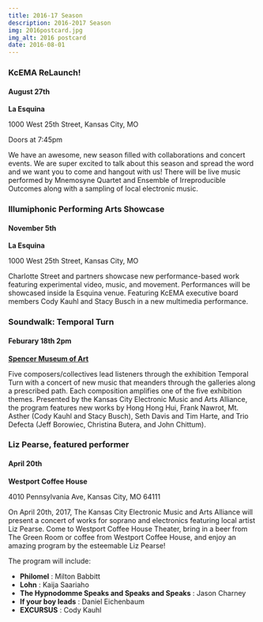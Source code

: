 ```yaml
---
title: 2016-17 Season 
description: 2016-2017 Season
img: 2016postcard.jpg
img_alt: 2016 postcard
date: 2016-08-01
---
```

### KcEMA ReLaunch! ###


#### August 27th ####

**La Esquina**

1000 West 25th Street, Kansas City, MO

Doors at 7:45pm

We have an awesome, new season filled with collaborations and concert events. We are super excited to talk about this season and spread the word and we want you to come and hangout with us! There will be live music performed by Mnemosyne Quartet and Ensemble of Irreproducible Outcomes along with a sampling of local electronic music. 

### Illumiphonic Performing Arts Showcase ###

#### November 5th ####

**La Esquina**

1000 West 25th Street, Kansas City, MO

Charlotte Street and partners showcase new performance-based work featuring experimental video, music, and movement. Performances will be showcased inside la Esquina venue. Featuring KcEMA executive board members Cody Kauhl and Stacy Busch in a new multimedia performance. 


### Soundwalk: Temporal Turn ###

#### Feburary 18th 2pm ####

**[Spencer Museum of Art](https://www.spencerart.ku.edu/)**

Five composers/collectives lead listeners through the exhibition Temporal Turn with a concert of new music that meanders through the galleries along a prescribed path. Each composition amplifies one of the five exhibition themes. Presented by the Kansas City Electronic Music and Arts Alliance, the program features new works by Hong Hong Hui, Frank Nawrot, Mt. Asther (Cody Kauhl and Stacy Busch), Seth Davis and Tim Harte, and Trio Defecta (Jeff Borowiec, Christina Butera, and John Chittum).

### Liz Pearse, featured performer ###

#### April 20th ####

**Westport Coffee House**

4010 Pennsylvania Ave, Kansas City, MO 64111

On April 20th, 2017, The Kansas City Electronic Music and Arts Alliance will present a concert of works for soprano and electronics featuring local artist Liz Pearse. Come to Westport Coffee House Theater, bring in a beer from The Green Room or coffee from Westport Coffee House, and enjoy an amazing program by the esteemable Liz Pearse!

The program will include: 
* **Philomel** : Milton Babbitt
* **Lohn** : Kaija Saariaho
* **The Hypnodomme Speaks and Speaks and Speaks** : Jason Charney
* **If your boy leads** : Daniel Eichenbaum
* **EXCURSUS** : Cody Kauhl

